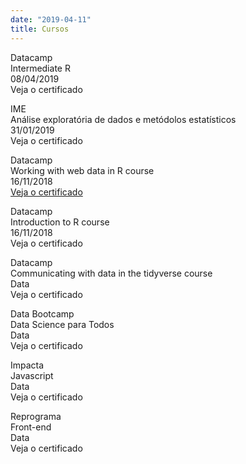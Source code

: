 ```yaml
---
date: "2019-04-11"
title: Cursos
---
```


Datacamp     
Intermediate R     
08/04/2019     
Veja o certificado     

IME     
Análise exploratória de dados e metódolos estatísticos     
31/01/2019     
Veja o certificado     

Datacamp     
Working with web data in R course     
16/11/2018     
[Veja o certificado](/working-with-web-data-in-r-course-gabriela-caesar-16nov2018.pdf)

Datacamp     
Introduction to R course     
16/11/2018     
Veja o certificado     

Datacamp     
Communicating with data in the tidyverse course     
Data     
Veja o certificado     

Data Bootcamp     
Data Science para Todos     
Data     
Veja o certificado     

Impacta     
Javascript     
Data     
Veja o certificado     

Reprograma     
Front-end     
Data     
Veja o certificado     
